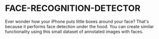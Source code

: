 # FACE-RECOGNITION-DETECTOR
Ever wonder how your iPhone puts little boxes around your face? That's because it performs face detection under the hood. You can create similar functionality using this small dataset of annotated images with faces.
